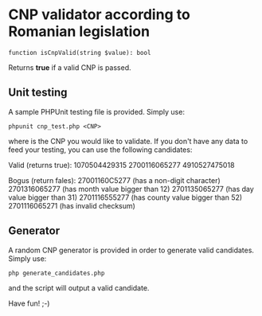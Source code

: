 <h1>CNP validator according to Romanian legislation</h1>

```
function isCnpValid(string $value): bool
```

Returns <b>true</b> if a valid CNP is passed.

<h2>Unit testing</h2>
A sample PHPUnit testing file is provided. Simply use:

```
phpunit cnp_test.php <CNP>
```

where <CNP> is the CNP you would like to validate. If you don't have any data to feed your testing, you can use the following candidates:

Valid (returns true):
1070504429315
2700116065277
4910527475018

Bogus (return fales):
27001160C5277 (has a non-digit character)
2701316065277 (has month value bigger than 12)
2701135065277 (has day value bigger than 31)
2701116555277 (has county value bigger than 52)
2701116065271 (has invalid checksum)

<h2>Generator</h2>
A random CNP generator is provided in order to generate valid candidates. Simply use:

```
php generate_candidates.php
```

and the script will output a valid candidate.

Have fun! ;-)
